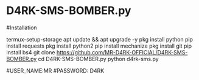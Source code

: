 # D4RK-SMS-BOMBER.py

#Installation

termux-setup-storage
apt update && apt upgrade -y
pkg install python
pip install requests
pkg install python2
pip install mechanize
pkg install git 
pip install bs4
git clone https://github.com/MR-D4RK-OFFICIAL/D4RK-SMS-BOMBER.py
cd D4RK-SMS-BOMBER.py
python d4rk-sms.py

#USER_NAME:MR 
#PASSWORD: D4RK
